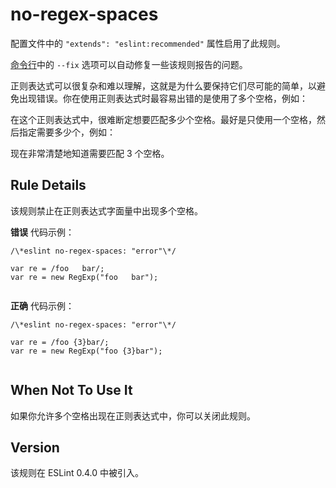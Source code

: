 # no-regex-spaces


配置文件中的 `"extends": "eslint:recommended"` 属性启用了此规则。

[命令行](https://cn.eslint.org/docs/user-guide/command-line-interface#fixing-problems)中的 `--fix` 选项可以自动修复一些该规则报告的问题。

正则表达式可以很复杂和难以理解，这就是为什么要保持它们尽可能的简单，以避免出现错误。你在使用正则表达式时最容易出错的是使用了多个空格，例如：

在这个正则表达式中，很难断定想要匹配多少个空格。最好是只使用一个空格，然后指定需要多少个，例如：

现在非常清楚地知道需要匹配 3 个空格。

Rule Details[](#rule-details)
-----------------------------

该规则禁止在正则表达式字面量中出现多个空格。

**错误** 代码示例：

```
/\*eslint no-regex-spaces: "error"\*/

var re = /foo   bar/;
var re = new RegExp("foo   bar");


```

**正确** 代码示例：

```
/\*eslint no-regex-spaces: "error"\*/

var re = /foo {3}bar/;
var re = new RegExp("foo {3}bar");


```

When Not To Use It[](#when-not-to-use-it)
-----------------------------------------

如果你允许多个空格出现在正则表达式中，你可以关闭此规则。

Version[](#version)
-------------------

该规则在 ESLint 0.4.0 中被引入。
